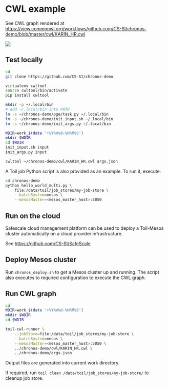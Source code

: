 # CWL example

See CWL graph rendered at
https://view.commonwl.org/workflows/github.com/CS-SI/chronos-demo/blob/master/cwl/KARIN_HR.cwl

![](https://view.commonwl.org/graph/png/github.com/CS-SI/chronos-demo/blob/master/cwl/KARIN_HR.cwl) 

## Test locally

```bash
cd
git clone https://github.com/CS-SI/chronos-demo

virtualenv cwltool
source cwltool/bin/activate
pip install cwltool

mkdir -p ~/.local/bin
# add ~/.local/bin into PATH
ln -s ~/chronos-demo/pge/task.py ~/.local/bin
ln -s ~/chronos-demo/init_input.sh ~/.local/bin
ln -s ~/chronos-demo/init_args.py ~/.local/bin

WDIR=work_$(date '+%Y%m%d-%H%M%S')
mkdir $WDIR
cd $WDIR
init_input.sh input
init_args.py input

cwltool ~/chronos-demo/cwl/KARIN_HR.cwl args.json
```

A Toil job Python script is also provided as an example. To run it, execute:

```bash
cd chronos-demo
python hello_world_multi.py \
    file:/data/toil/job_stores/my-job-store \
    --batchSystem=mesos \
    --mesosMaster=<mesos_master_host>:5050
```

## Run on the cloud

Safescale cloud management platform can be used to deploy a Toil-Mesos cluster automatically on a cloud provider infrastructure.

See https://github.com/CS-SI/SafeScale

## Deploy Mesos cluster

Run `chronos_deploy.sh` to get a Mesos cluster up and running. The script also executes to required configuration to execute the CWL graph.

## Run CWL graph

```bash
cd
WDIR=work_$(date '+%Y%m%d-%H%M%S')
mkdir $WDIR
cd $WDIR

toil-cwl-runner \
    --jobStore=file:/data/toil/job_stores/my-job-store \
    --batchSystem=mesos \
    --mesosMaster=<mesos_master_host>:5050 \
    ../chronos-demo/cwl/KARIN_HR.cwl \
    ../chronos-demo/args.json
```

Output files are generated into current work directory.

If required, run `toil clean /data/toil/job_stores/my-job-store/` to cleanup job store.
